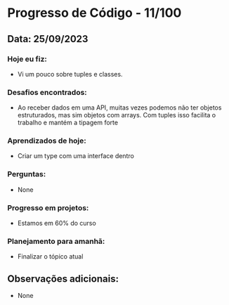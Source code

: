 # Progresso de Código - 11/100

## Data: 25/09/2023

### Hoje eu fiz:

- Vi um pouco sobre tuples e classes.

### Desafios encontrados:

- Ao receber dados em uma API, muitas vezes podemos não ter objetos estruturados, mas sim objetos com arrays. Com tuples isso facilita o trabalho e mantém a tipagem forte

### Aprendizados de hoje:

- Criar um type com uma interface dentro

### Perguntas:

- None

### Progresso em projetos:

- Estamos em 60% do curso

### Planejamento para amanhã:

- Finalizar o tópico atual

## Observações adicionais:

- None
